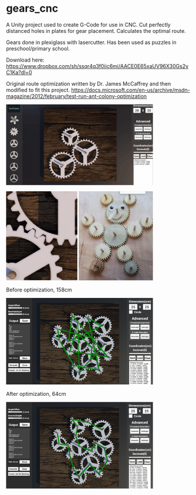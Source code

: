 # gears_cnc
A Unity project used to create G-Code for use in CNC. Cut perfectly distanced holes in plates for gear placement.
Calculates the optimal route.

Gears done in plexiglass with lasercutter. Has been used as puzzles in preschool/primary school.

Download here: https://www.dropbox.com/sh/ssqr4q3f0iic6mi/AACE0E65xaUV96X30Gs2yC1Ka?dl=0


Original route optimization written by Dr. James McCaffrey and then modified to fit this project.
https://docs.microsoft.com/en-us/archive/msdn-magazine/2012/february/test-run-ant-colony-optimization


<img src="https://raw.githubusercontent.com/theolundqvist/images_for_readme/main/gear2.png" width="400" />

<p float="left">
  <img src="https://raw.githubusercontent.com/theolundqvist/images_for_readme/main/gear1.png" height="243" />
  <img src="https://raw.githubusercontent.com/theolundqvist/images_for_readme/main/gear3.png" height="243" />
</p>

<p>Before optimization, 158cm</p>
<img src="https://raw.githubusercontent.com/theolundqvist/images_for_readme/main/gear5.png" width="400" />
<p>After optimization, 64cm</p>
<img src="https://raw.githubusercontent.com/theolundqvist/images_for_readme/main/gear4.png" width="400" />

